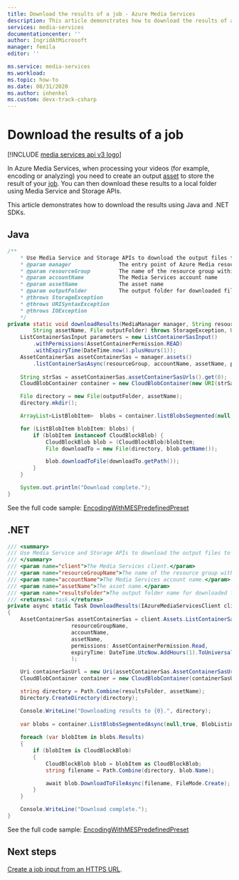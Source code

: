 ```yaml
---
title: Download the results of a job - Azure Media Services 
description: This article demonstrates how to download the results of a job.
services: media-services
documentationcenter: ''
author: IngridAtMicrosoft
manager: femila
editor: ''

ms.service: media-services
ms.workload: 
ms.topic: how-to
ms.date: 08/31/2020
ms.author: inhenkel
ms.custom: devx-track-csharp
---
```


# Download the results of a job

[!INCLUDE [media services api v3 logo](./includes/v3-hr.md)]

In Azure Media Services, when processing your videos (for example, encoding or analyzing) you need to create an output [asset](assets-concept.md) to store the result of your [job](transforms-jobs-concept.md). You can then download these results to a local folder using Media Service and Storage APIs. 

This article demonstrates how to download the results using Java and .NET SDKs.

## Java

```java
/**
    * Use Media Service and Storage APIs to download the output files to a local folder
    * @param manager               The entry point of Azure Media resource management
    * @param resourceGroup         The name of the resource group within the Azure subscription
    * @param accountName           The Media Services account name
    * @param assetName             The asset name
    * @param outputFolder          The output folder for downloaded files.
    * @throws StorageException
    * @throws URISyntaxException
    * @throws IOException
    */
private static void downloadResults(MediaManager manager, String resourceGroup, String accountName,
        String assetName, File outputFolder) throws StorageException, URISyntaxException, IOException {
    ListContainerSasInput parameters = new ListContainerSasInput()
        .withPermissions(AssetContainerPermission.READ)
        .withExpiryTime(DateTime.now().plusHours(1));
    AssetContainerSas assetContainerSas = manager.assets()
        .listContainerSasAsync(resourceGroup, accountName, assetName, parameters).toBlocking().first();
    
    String strSas = assetContainerSas.assetContainerSasUrls().get(0);
    CloudBlobContainer container = new CloudBlobContainer(new URI(strSas));

    File directory = new File(outputFolder, assetName);
    directory.mkdir();

    ArrayList<ListBlobItem>  blobs = container.listBlobsSegmented(null, true, EnumSet.noneOf(BlobListingDetails.class), 200, null, null, null).getResults();

    for (ListBlobItem blobItem: blobs) {
        if (blobItem instanceof CloudBlockBlob) {
            CloudBlockBlob blob = (CloudBlockBlob)blobItem;
            File downloadTo = new File(directory, blob.getName());

            blob.downloadToFile(downloadTo.getPath());
        }
    }

    System.out.println("Download complete.");
}
```

See the full code sample: [EncodingWithMESPredefinedPreset](https://github.com/Azure-Samples/media-services-v3-java/blob/master/VideoEncoding/EncodingWithMESPredefinedPreset/src/main/java/sample/EncodingWithMESPredefinedPreset.java)

## .NET

```csharp
/// <summary>
/// Use Media Service and Storage APIs to download the output files to a local folder
/// </summary>
/// <param name="client">The Media Services client.</param>
/// <param name="resourceGroupName">The name of the resource group within the Azure subscription.</param>
/// <param name="accountName">The Media Services account name.</param>
/// <param name="assetName">The asset name.</param>
/// <param name="resultsFolder">The output folder name for downloaded files.</param>
/// <returns>A task.</returns>
private async static Task DownloadResults(IAzureMediaServicesClient client, string resourceGroupName, string accountName, string assetName, string resultsFolder)
{
    AssetContainerSas assetContainerSas = client.Assets.ListContainerSas(
                    resourceGroupName, 
                    accountName, 
                    assetName,
                    permissions: AssetContainerPermission.Read, 
                    expiryTime: DateTime.UtcNow.AddHours(1).ToUniversalTime()
                    );

    Uri containerSasUrl = new Uri(assetContainerSas.AssetContainerSasUrls.FirstOrDefault());
    CloudBlobContainer container = new CloudBlobContainer(containerSasUrl);

    string directory = Path.Combine(resultsFolder, assetName);
    Directory.CreateDirectory(directory);

    Console.WriteLine("Downloading results to {0}.", directory);
    
    var blobs = container.ListBlobsSegmentedAsync(null,true, BlobListingDetails.None,200,null,null,null).Result;
    
    foreach (var blobItem in blobs.Results)
    {
        if (blobItem is CloudBlockBlob)
        {
            CloudBlockBlob blob = blobItem as CloudBlockBlob;
            string filename = Path.Combine(directory, blob.Name);

            await blob.DownloadToFileAsync(filename, FileMode.Create);
        }
    }

    Console.WriteLine("Download complete.");
}
```

See the full code sample: [EncodingWithMESPredefinedPreset](https://github.com/Azure-Samples/media-services-v3-dotnet/blob/master/VideoEncoding/EncodingWithMESPredefinedPreset/Program.cs)

## Next steps

[Create a job input from an HTTPS URL](job-input-from-http-how-to.md).
